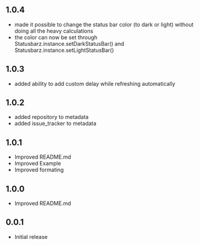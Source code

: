 ## 1.0.4

- made it possible to change the status bar color (to dark or light) without doing all the heavy calculations
- the color can now be set through Statusbarz.instance.setDarkStatusBar() and Statusbarz.instance.setLightStatusBar()

## 1.0.3

- added ability to add custom delay while refreshing automatically

## 1.0.2

- added repository to metadata
- added issue_tracker to metadata

## 1.0.1

- Improved README.md
- Improved Example
- Improved formating

## 1.0.0

- Improved README.md

## 0.0.1

- Initial release
